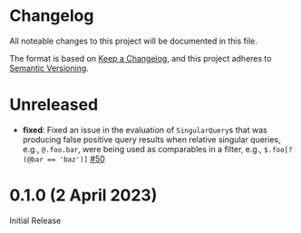 # Changelog

All noteable changes to this project will be documented in this file.

The format is based on [Keep a Changelog](https://keepachangelog.com/en/1.0.0/),
and this project adheres to [Semantic Versioning](https://semver.org/spec/v2.0.0.html).

# Unreleased

* **fixed**: Fixed an issue in the evaluation of `SingularQuery`s that was producing false positive query results when relative singular queries, e.g., `@.foo.bar`, were being used as comparables in a filter, e.g., `$.foo[?(@bar == 'baz')]` [#50]

[#50]: https://github.com/hiltontj/serde_json_path/pull/50

# 0.1.0 (2 April 2023)

Initial Release

